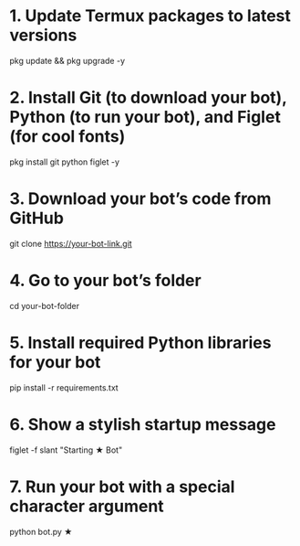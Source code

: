 # 1. Update Termux packages to latest versions
pkg update && pkg upgrade -y

# 2. Install Git (to download your bot), Python (to run your bot), and Figlet (for cool fonts)
pkg install git python figlet -y

# 3. Download your bot’s code from GitHub
git clone https://your-bot-link.git

# 4. Go to your bot’s folder
cd your-bot-folder

# 5. Install required Python libraries for your bot
pip install -r requirements.txt

# 6. Show a stylish startup message
figlet -f slant "Starting ★ Bot"

# 7. Run your bot with a special character argument
python bot.py ★
